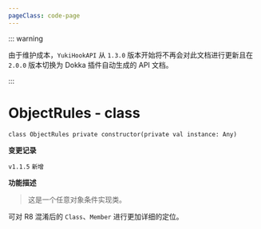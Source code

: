 ```yaml
---
pageClass: code-page
---
```


::: warning

由于维护成本，`YukiHookAPI` 从 `1.3.0` 版本开始将不再会对此文档进行更新且在 `2.0.0` 版本切换为 Dokka 插件自动生成的 API 文档。

:::

# ObjectRules <span class="symbol">- class</span>

```kotlin:no-line-numbers
class ObjectRules private constructor(private val instance: Any)
```

**变更记录**

`v1.1.5` `新增`

**功能描述**

> 这是一个任意对象条件实现类。

可对 R8 混淆后的 `Class`、`Member` 进行更加详细的定位。